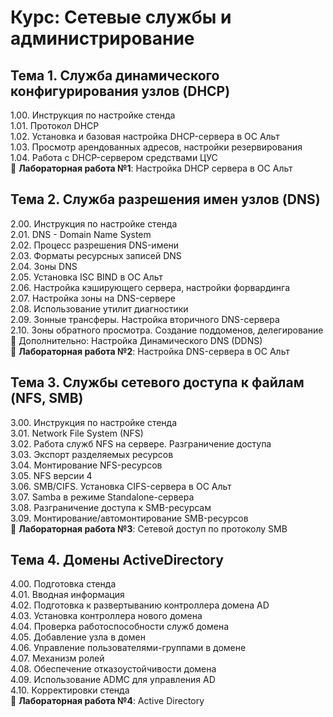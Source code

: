 # Курс: Сетевые службы и администрирование

## Тема 1. Служба динамического конфигурирования узлов (DHCP)
1.00. Инструкция по настройке стенда  
1.01. Протокол DHCP  
1.02. Установка и базовая настройка DHCP-сервера в ОС Альт  
1.03. Просмотр арендованных адресов, настройки резервирования  
1.04. Работа с DHCP-сервером средствами ЦУС  
🔹 **Лабораторная работа №1**: Настройка DHCP сервера в ОС Альт  

## Тема 2. Служба разрешения имен узлов (DNS)
2.00. Инструкция по настройке стенда  
2.01. DNS - Domain Name System  
2.02. Процесс разрешения DNS-имени  
2.03. Форматы ресурсных записей DNS  
2.04. Зоны DNS  
2.05. Установка ISC BIND в ОС Альт  
2.06. Настройка кэширующего сервера, настройки форвардинга  
2.07. Настройка зоны на DNS-сервере  
2.08. Использование утилит диагностики  
2.09. Зонные трансферы. Настройка вторичного DNS-сервера  
2.10. Зоны обратного просмотра. Создание поддоменов, делегирование  
📌 Дополнительно: Настройка Динамического DNS (DDNS)  
🔹 **Лабораторная работа №2**: Настройка DNS-сервера в ОС Альт  

## Тема 3. Службы сетевого доступа к файлам (NFS, SMB)
3.00. Инструкция по настройке стенда  
3.01. Network File System (NFS)  
3.02. Работа служб NFS на сервере. Разграничение доступа  
3.03. Экспорт разделяемых ресурсов  
3.04. Монтирование NFS-ресурсов  
3.05. NFS версии 4  
3.06. SMB/CIFS. Установка CIFS-сервера в ОС Альт  
3.07. Samba в режиме Standalone-сервера  
3.08. Разграничение доступа к SMB-ресурсам  
3.09. Монтирование/автомонтирование SMB-ресурсов  
🔹 **Лабораторная работа №3**: Сетевой доступ по протоколу SMB  

## Тема 4. Домены ActiveDirectory
4.00. Подготовка стенда  
4.01. Вводная информация  
4.02. Подготовка к развертыванию контроллера домена AD  
4.03. Установка контроллера нового домена  
4.04. Проверка работоспособности служб домена  
4.05. Добавление узла в домен  
4.06. Управление пользователями-группами в домене  
4.07. Механизм ролей  
4.08. Обеспечение отказоустойчивости домена  
4.09. Использование ADMC для управления AD  
4.10. Корректировки стенда  
🔹 **Лабораторная работа №4**: Active Directory  
